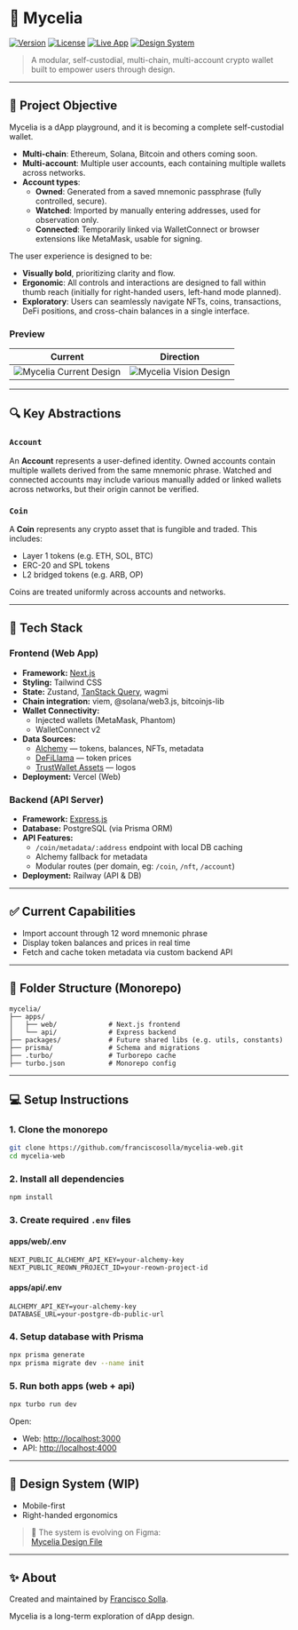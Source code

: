 # 🌿 Mycelia

[![Version](https://img.shields.io/badge/version-0.5.0-purple)](https://github.com/franciscosolla/mycelia-web)
[![License](https://img.shields.io/github/license/franciscosolla/mycelia-web?color=blue)](LICENSE)
[![Live App](https://img.shields.io/badge/demo-live-success)](https://mycelia.solla.dev)
[![Design System](https://img.shields.io/badge/design-Figma-blueviolet)](https://www.figma.com/design/cdSqctVxKmW6ujcba09bzt/Mycelia?node-id=14-530&t=73oiTJGYXCCJzUfY-1)

> A modular, self-custodial, multi-chain, multi-account crypto wallet built to empower users through design.

---

## 🧠 Project Objective

Mycelia is a dApp playground, and it is becoming a complete self-custodial wallet.

- **Multi-chain**: Ethereum, Solana, Bitcoin and others coming soon.
- **Multi-account**: Multiple user accounts, each containing multiple wallets across networks.
- **Account types**:
  - **Owned**: Generated from a saved mnemonic passphrase (fully controlled, secure).
  - **Watched**: Imported by manually entering addresses, used for observation only.
  - **Connected**: Temporarily linked via WalletConnect or browser extensions like MetaMask, usable for signing.

The user experience is designed to be:

- **Visually bold**, prioritizing clarity and flow.
- **Ergonomic**: All controls and interactions are designed to fall within thumb reach (initially for right-handed users, left-hand mode planned).
- **Exploratory**: Users can seamlessly navigate NFTs, coins, transactions, DeFi positions, and cross-chain balances in a single interface.

### Preview

| Current                                                                                                    | Direction                                                                                                 |
| ---------------------------------------------------------------------------------------------------------- | --------------------------------------------------------------------------------------------------------- |
| ![Mycelia Current Design](https://github.com/user-attachments/assets/52ace6c4-6ff2-428f-8b1d-85dc001522ff) | ![Mycelia Vision Design](https://github.com/user-attachments/assets/e91e32a5-7968-4120-9978-2e28df2b55f5) |

---

## 🔍 Key Abstractions

### `Account`

An **Account** represents a user-defined identity. Owned accounts contain multiple wallets derived from the same mnemonic phrase. Watched and connected accounts may include various manually added or linked wallets across networks, but their origin cannot be verified.

### `Coin`

A **Coin** represents any crypto asset that is fungible and traded. This includes:

- Layer 1 tokens (e.g. ETH, SOL, BTC)
- ERC-20 and SPL tokens
- L2 bridged tokens (e.g. ARB, OP)

Coins are treated uniformly across accounts and networks.

---

## 🚀 Tech Stack

### Frontend (Web App)

- **Framework:** [Next.js](https://nextjs.org/)
- **Styling:** Tailwind CSS
- **State:** Zustand, [TanStack Query](https://tanstack.com/query), wagmi
- **Chain integration:** viem, @solana/web3.js, bitcoinjs-lib
- **Wallet Connectivity:**
  - Injected wallets (MetaMask, Phantom)
  - WalletConnect v2
- **Data Sources:**
  - [Alchemy](https://www.alchemy.com/) — tokens, balances, NFTs, metadata
  - [DeFiLlama](https://defillama.com/) — token prices
  - [TrustWallet Assets](https://github.com/trustwallet/assets) — logos
- **Deployment:** Vercel (Web)

### Backend (API Server)

- **Framework:** [Express.js](https://expressjs.com/)
- **Database:** PostgreSQL (via Prisma ORM)
- **API Features:**
  - `/coin/metadata/:address` endpoint with local DB caching
  - Alchemy fallback for metadata
  - Modular routes (per domain, eg: `/coin`, `/nft`, `/account`)
- **Deployment:** Railway (API & DB)

---

## ✅ Current Capabilities

- Import account through 12 word mnemonic phrase
- Display token balances and prices in real time
- Fetch and cache token metadata via custom backend API

---

## 📁 Folder Structure (Monorepo)

```
mycelia/
├── apps/
│   ├── web/             # Next.js frontend
│   └── api/             # Express backend
├── packages/            # Future shared libs (e.g. utils, constants)
├── prisma/              # Schema and migrations
├── .turbo/              # Turborepo cache
├── turbo.json           # Monorepo config
```

---

## 💻 Setup Instructions

### 1. Clone the monorepo

```bash
git clone https://github.com/franciscosolla/mycelia-web.git
cd mycelia-web
```

### 2. Install all dependencies

```bash
npm install
```

### 3. Create required `.env` files

#### apps/web/.env

```env
NEXT_PUBLIC_ALCHEMY_API_KEY=your-alchemy-key
NEXT_PUBLIC_REOWN_PROJECT_ID=your-reown-project-id
```

#### apps/api/.env

```env
ALCHEMY_API_KEY=your-alchemy-key
DATABASE_URL=your-postgre-db-public-url
```

### 4. Setup database with Prisma

```bash
npx prisma generate
npx prisma migrate dev --name init
```

### 5. Run both apps (web + api)

```bash
npx turbo run dev
```

Open:

- Web: [http://localhost:3000](http://localhost:3000)
- API: [http://localhost:4000](http://localhost:4000)

---

## 🎨 Design System (WIP)

- Mobile-first
- Right-handed ergonomics

> 📐 The system is evolving on Figma:  
> [Mycelia Design File](https://www.figma.com/design/cdSqctVxKmW6ujcba09bzt/Mycelia?node-id=14-530&t=73oiTJGYXCCJzUfY-1)

---

## ✨ About

Created and maintained by [Francisco Solla](https://solla.dev).

Mycelia is a long-term exploration of dApp design.
